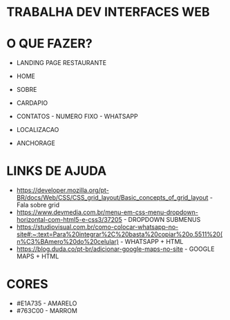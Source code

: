 # TRABALHA DEV INTERFACES WEB


# O QUE FAZER?

- LANDING PAGE RESTAURANTE

- HOME
- SOBRE
- CARDAPIO
- CONTATOS - NUMERO FIXO - WHATSAPP
- LOCALIZACAO
- ANCHORAGE

# LINKS DE AJUDA

- https://developer.mozilla.org/pt-BR/docs/Web/CSS/CSS_grid_layout/Basic_concepts_of_grid_layout - Fala sobre grid
- https://www.devmedia.com.br/menu-em-css-menu-dropdown-horizontal-com-html5-e-css3/37205 - DROPDOWN SUBMENUS
- https://studiovisual.com.br/como-colocar-whatsapp-no-site#:~:text=Para%20integrar%2C%20basta%20copiar%20o,5511%20(n%C3%BAmero%20do%20celular) - WHATSAPP + HTML
- https://blog.duda.co/pt-br/adicionar-google-maps-no-site - GOOGLE MAPS + HTML

# CORES

- #E1A735 - AMARELO
- #763C00 - MARROM